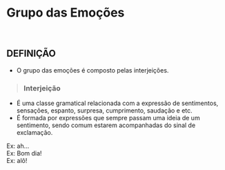 # Grupo das Emoções

<br>

## DEFINIÇÃO
* O grupo das emoções é composto pelas interjeições.

> ### Interjeição
* É uma classe gramatical relacionada com a expressão de sentimentos, sensações, espanto, surpresa, cumprimento, saudação e etc.
* É formada por expressões que sempre passam uma ideia de um sentimento, sendo comum estarem acompanhadas do sinal de exclamação.

Ex: ah...  
Ex: Bom dia!  
Ex: alô!